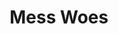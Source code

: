 ---
layout: page_store
id: 7
title: Mess Woes
details: 
contributors: 
 - shubhamc
facebookurl: https://www.facebook.com/media/set/?set=a.728442137291491.1073741844.525602730908767&type=3
permalink: /store/7
image: 7.png
---